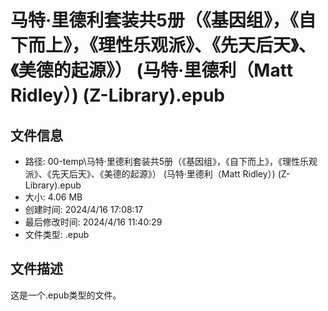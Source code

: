 ﻿# 马特·里德利套装共5册（《基因组》，《自下而上》，《理性乐观派》、《先天后天》、《美德的起源》） (马特·里德利（Matt Ridley）) (Z-Library).epub

## 文件信息
- 路径: 00-temp\马特·里德利套装共5册（《基因组》，《自下而上》，《理性乐观派》、《先天后天》、《美德的起源》） (马特·里德利（Matt Ridley）) (Z-Library).epub
- 大小: 4.06 MB
- 创建时间: 2024/4/16 17:08:17
- 最后修改时间: 2024/4/16 11:40:29
- 文件类型: .epub

## 文件描述
这是一个.epub类型的文件。

